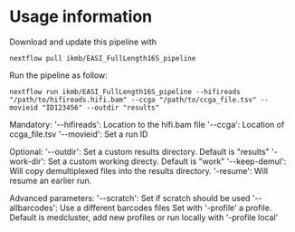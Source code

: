 # Usage information

Download and update this pipeline with
```
nextflow pull ikmb/EASI_FullLength16S_pipeline
```
Run the pipeline as follow:
```
nextflow run ikmb/EASI_FullLength16S_pipeline --hifireads "/path/to/hifireads.hifi.bam" --ccga "/path/to/ccga_file.tsv" --movieid "ID123456" --outdir "results"
```
Mandatory:
'--hifireads': Location to the hifi.bam file
'--ccga': Location of ccga_file.tsv
'--movieid': Set a run ID

Optional:
'--outdir': Set a custom results directory. Default is "results"
'-work-dir': Set a custom working directy. Default is "work"
'--keep-demul': Will copy demultiplexed files into the results directory.
'-resume': Will resume an earlier run.

Advanced parameters:
'--scratch': Set if scratch should be used
'--allbarcodes': Use a different barcodes files
Set with '-profile' a profile. Default is medcluster, add new profiles or run locally with '-profile local'
